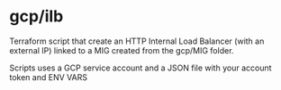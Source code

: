 # gcp/ilb
Terraform script that create an HTTP Internal Load Balancer (with an external IP) linked to a MIG created from the gcp/MIG folder.

Scripts uses a GCP service account and a JSON file with your account token and ENV VARS
